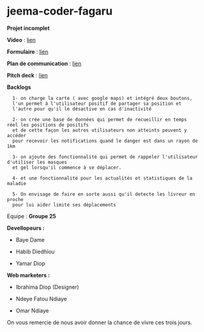 # jeema-coder-fagaru

**Projet incomplet**

**Video** : [lien](https://mega.nz/file/vEwQja5J#bkfdCDYI_SOctz-9YUHuATT4N5UvVfFmKdO6laoTrfA)

**Formulaire** : [lien](https://docs.google.com/forms/d/e/1FAIpQLSdWD4o-epTMj6uHX9IrtFe_DqX-NAkRDq9HWCxjnBL1VQWupQ/viewform)

**Plan de communication** : [lien](https://docs.google.com/spreadsheets/d/1e9gkSgg5ro2pXULzgpPGTuQn5IVjb52I5d0Tw1yE150/edit?usp=sharing)

**Pitch deck** : [lien](https://mega.nz/file/PYwBBCaI#vHK7SHQb5RJJK5iBdJBdQi_aZCjQTg_N2ifHgVlsU6Y)

**Backlogs**

      1- on charge la carte ( avec google maps) et intégré deux boutons, 
      l'un permet à l'utilisateur positif de partager sa position et 
      l'autre pour qu'il le désactive en cas d'inactivité

      2- on crée une base de données qui permet de recueillir en temps réel les positions de positifs 
      et de cette façon les autres utilisateurs non atteints peuvent y accéder 
      pour recevoir les notifications quand le danger est dans un rayon de 1km

      3- on ajoute des fonctionnalité qui permet de rappeler l'utilisateur d'utiliser les masques 
      et gel lorsqu'il commence à se déplacer.

      4- et une fonctionnalité pour les actualités et statistiques de la maladie

      5- On envisage de faire en sorte aussi qu'il detecte les livreur en proche 
      pour lui aider limité ses déplacements

Equipe : **Groupe 25**

    
  **Devellopeurs :**
        
   + Baye Dame
        
   + Habib Diedhiou
        
   + Yamar Diop
        
**Web marketers :**
    
   + Ibrahima Diop (Designer)
        
   + Ndeye Fatou Ndiaye
        
   + Omar Ndiaye


On vous remercie de nous avoir donner la chance de vivre ces trois jours.

